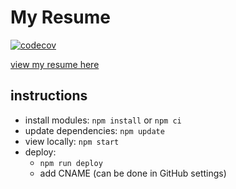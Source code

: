 # My Resume

[![codecov](https://codecov.io/gh/NgoJunHaoJason/NgoJunHaoJason.github.io/branch/develop/graph/badge.svg?token=BMW650QJ29)](https://codecov.io/gh/NgoJunHaoJason/NgoJunHaoJason.github.io)

[view my resume here](https://ngojunhaojason.github.io)

## instructions

- install modules: `npm install` or `npm ci`
- update dependencies: `npm update`
- view locally: `npm start`
- deploy:
  - `npm run deploy`
  - add CNAME (can be done in GitHub settings)
